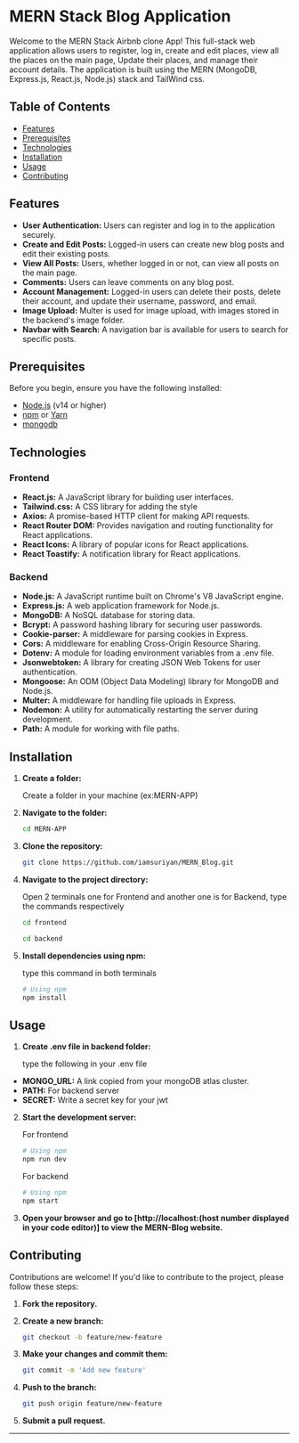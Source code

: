 # MERN Stack Blog Application

Welcome to the MERN Stack Airbnb clone App! This full-stack web application allows users to register, log in, create and edit places, view all the places on the main page, Update their places, and manage their account details. The application is built using the MERN (MongoDB, Express.js, React.js, Node.js) stack and TailWind css.

## Table of Contents

- [Features](#features)
- [Prerequisites](#prerequisites)
- [Technologies](#technologies)
- [Installation](#installation)
- [Usage](#usage)
- [Contributing](#contributing)

## Features

- **User Authentication:** Users can register and log in to the application securely.
- **Create and Edit Posts:** Logged-in users can create new blog posts and edit their existing posts.
- **View All Posts:** Users, whether logged in or not, can view all posts on the main page.
- **Comments:** Users can leave comments on any blog post.
- **Account Management:** Logged-in users can delete their posts, delete their account, and update their username, password, and email.
- **Image Upload:** Multer is used for image upload, with images stored in the backend's image folder.
- **Navbar with Search:** A navigation bar is available for users to search for specific posts.

## Prerequisites

Before you begin, ensure you have the following installed:

- [Node.js](https://nodejs.org/) (v14 or higher)
- [npm](https://www.npmjs.com/) or [Yarn](https://yarnpkg.com/)
- [mongodb](https://www.mongodb.com/)

## Technologies

### Frontend

- **React.js:** A JavaScript library for building user interfaces.
- **Tailwind.css:** A CSS library for adding the style
- **Axios:** A promise-based HTTP client for making API requests.
- **React Router DOM:** Provides navigation and routing functionality for React applications.
- **React Icons:** A library of popular icons for React applications.
- **React Toastify:** A notification library for React applications.

### Backend

- **Node.js:** A JavaScript runtime built on Chrome's V8 JavaScript engine.
- **Express.js:** A web application framework for Node.js.
- **MongoDB:** A NoSQL database for storing data.
- **Bcrypt:** A password hashing library for securing user passwords.
- **Cookie-parser:** A middleware for parsing cookies in Express.
- **Cors:** A middleware for enabling Cross-Origin Resource Sharing.
- **Dotenv:** A module for loading environment variables from a .env file.
- **Jsonwebtoken:** A library for creating JSON Web Tokens for user authentication.
- **Mongoose:** An ODM (Object Data Modeling) library for MongoDB and Node.js.
- **Multer:** A middleware for handling file uploads in Express.
- **Nodemon:** A utility for automatically restarting the server during development.
- **Path:** A module for working with file paths.

## Installation

1. **Create a folder:**

    Create a folder in your machine (ex:MERN-APP)

2. **Navigate to the folder:**

    ```bash
    cd MERN-APP
    ```

3. **Clone the repository:**

    ```bash
    git clone https://github.com/iamsuriyan/MERN_Blog.git
    ```

4. **Navigate to the project directory:**

   Open 2 terminals one for Frontend and another one is for Backend, type the commands respectively
   
    ```bash
    cd frontend
    ```

     ```bash
    cd backend
    ```

5. **Install dependencies using npm:**

   type this command in both terminals
   
    ```bash
    # Using npm
    npm install
    ```

## Usage

1. **Create .env file in backend folder:**

    type the following in your .env file
  
- **MONGO_URL:** A link copied from your mongoDB atlas cluster.
- **PATH:** For backend server
- **SECRET:** Write a secret key for your jwt
   
2. **Start the development server:**

    For frontend
   
    ```bash
    # Using npm
    npm run dev
    ```
    For backend

    ```bash
    # Using npm
    npm start
    ```

3. **Open your browser and go to [http://localhost:(host number displayed in your code editor)] to view the MERN-Blog website.**

## Contributing

Contributions are welcome! If you'd like to contribute to the project, please follow these steps:

1. **Fork the repository.**
2. **Create a new branch:**

    ```bash
    git checkout -b feature/new-feature
    ```

3. **Make your changes and commit them:**

    ```bash
    git commit -m 'Add new feature'
    ```

4. **Push to the branch:**

    ```bash
    git push origin feature/new-feature
    ```

5. **Submit a pull request.**

--- 


